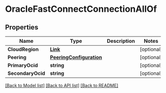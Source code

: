 # OracleFastConnectConnectionAllOf

## Properties

Name | Type | Description | Notes
------------ | ------------- | ------------- | -------------
**CloudRegion** | [**Link**](Link.md) |  | [optional] 
**Peering** | [**PeeringConfiguration**](PeeringConfiguration.md) |  | [optional] 
**PrimaryOcid** | **string** |  | [optional] 
**SecondaryOcid** | **string** |  | [optional] 

[[Back to Model list]](../README.md#documentation-for-models) [[Back to API list]](../README.md#documentation-for-api-endpoints) [[Back to README]](../README.md)



